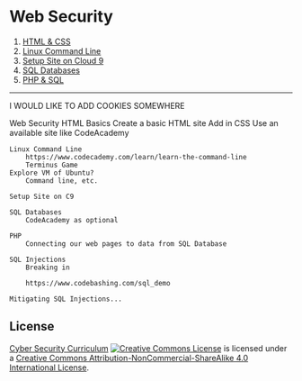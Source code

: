 # Web Security

1. [HTML & CSS](html_css.md)
1. [Linux Command Line](linux_cli.md)
1. [Setup Site on Cloud 9](setup_c9.md)
1. [SQL Databases](sql.md)
1. [PHP & SQL](php_sql.md)


----

I WOULD LIKE TO ADD COOKIES SOMEWHERE

Web Security
	HTML Basics
		Create a basic HTML site
		Add in CSS
		Use an available site like CodeAcademy

	Linux Command Line
		https://www.codecademy.com/learn/learn-the-command-line
		Terminus Game
	Explore VM of Ubuntu?
		Command line, etc.

	Setup Site on C9

	SQL Databases
		CodeAcademy as optional

	PHP
		Connecting our web pages to data from SQL Database

	SQL Injections
		Breaking in

		https://www.codebashing.com/sql_demo

	Mitigating SQL Injections...

## License
[Cyber Security Curriculum](https://github.com/DerekBabb/CyberSecurity) <a rel="license" href="http://creativecommons.org/licenses/by-nc-sa/4.0/"><img alt="Creative Commons License" style="border-width:0" src="https://i.creativecommons.org/l/by-nc-sa/4.0/88x31.png" /></a> is licensed under a <a rel="license" href="http://creativecommons.org/licenses/by-nc-sa/4.0/">Creative Commons Attribution-NonCommercial-ShareAlike 4.0 International License</a>.
